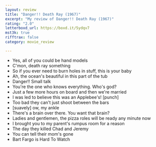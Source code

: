 ```yaml
---
layout: review
title: "Danger!! Death Ray (1967)"
excerpt: "My review of Danger!! Death Ray (1967)"
rating: "2.0"
letterboxd_url: https://boxd.it/5ydqv7
mst3k: true
rifftrax: false
category: movie_review

---
```


* Yes, all of you could be hand models
* C'mon, death ray something
* So if you ever need to burn holes in stuff, this is your baby
* Ah, the ocean's beautiful in this part of the tub
* Danger!! Small talk
* You're the one who knows everything. Who's god?
* Just a few more hours on board and then we're married
* I was led to believe this was an Applebee's! [punch]
* Too bad they can't just shoot between the bars
* [suavely] ow, my ankle
* There's a brain over there. You want that brain?
* Ladies and gentlemen, the pizza roles will be ready any minute now
* I brought you to my parent's rumpus room for a reason
* The day they killed Chad and Jeremy
* You can tell their mom's gone
* Bart Fargo is Hard To Watch